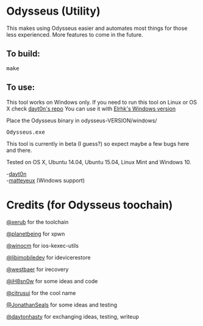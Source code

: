 Odysseus (Utility)
==================

This makes using Odysseus easier and automates most things for those less experienced. More features to come in the future.

## To build:

<pre>
make
</pre>

## To use:

This tool works on Windows only. If you need to run this tool on Linux or OS X check [dayt0n's repo](https://github.com/dayt0n/Odysseus-Utility)
You can use it with [Elrhk's Windows version](https://github.com/elrhk/Odysseus)

Place the Odysseus binary in odysseus-VERSION/windows/
<pre>
Odysseus.exe
</pre>


This tool is currently in beta (I guess?) so expect maybe a few bugs here and there.


Tested on OS X, Ubuntu 14.04, Ubuntu 15.04, Linux Mint and Windows 10.

-[dayt0n](http://twitter.com/daytonhasty) <br>
-[matteyeux](http://twitter.com/matteyeux) (Windows support)

Credits (for Odysseus toochain)
===============================

[@xerub](http://twitter.com/xerub) for the toolchain

[@planetbeing](http://twitter.com/planetbeing) for xpwn

[@winocm](http://twitter.com/winocm) for ios-kexec-utils

[@libimobiledev](http://twitter.com/libimobiledev) for idevicerestore

[@westbaer](https://github.com/westbaer) for irecovery

[@iH8sn0w](http://twitter.com/iH8sn0w) for some ideas and code

[@citrusui](http://twitter.com/citrusui) for the cool name

[@JonathanSeals](http://twitter.com/JonathanSeals) for some ideas and testing

[@daytonhasty](http://twitter.com/daytonhasty) for exchanging ideas, testing, writeup

